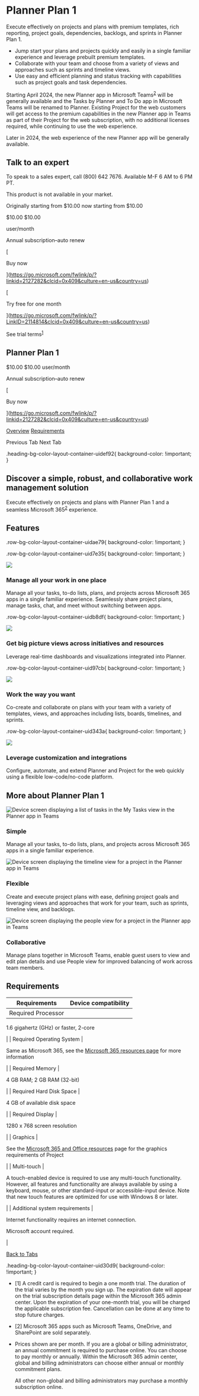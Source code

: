 # Planner Plan 1

Execute effectively on projects and plans with premium templates, rich reporting, project goals, dependencies, backlogs, and sprints in Planner Plan 1.

- Jump start your plans and projects quickly and easily in a single familiar experience and leverage prebuilt premium templates. 
- Collaborate with your team and choose from a variety of views and approaches such as sprints and timeline views. 
- Use easy and efficient planning and status tracking with capabilities such as project goals and task dependencies.

Starting April 2024, the new Planner app in Microsoft Teams<sup><a aria-label="Footnote 2" href="https://www.microsoft.com/en-us/microsoft-365/planner/project-plan-1?activetab=pivot:overviewtab#footnote2" class="ms-rte-link">2</a></sup> will be generally available and the Tasks by Planner and To Do app in Microsoft Teams will be renamed to Planner. Existing Project for the web customers will get access to the premium capabilities in the new Planner app in Teams as part of their Project for the web subscription, with no additional licenses required, while continuing to use the web experience.

Later in 2024, the web experience of the new Planner app will be generally available.

## Talk to an expert

To speak to a sales expert, call (800) 642 7676. Available M-F 6 AM to 6 PM PT.

This product is not available in your market.

Originally starting from $10.00 now starting from $10.00

$10.00 $10.00

user/month

Annual subscription–auto renew

[

Buy now

](https://go.microsoft.com/fwlink/p/?linkid=2127282&clcid=0x409&culture=en-us&country=us)

[

Try free for one month

](https://go.microsoft.com/fwlink/p/?LinkID=2114814&clcid=0x409&culture=en-us&country=us)

See trial terms<sup><a aria-label="Footnote 1" href="https://www.microsoft.com/en-us/microsoft-365/planner/project-plan-1?activetab=pivot:overviewtab#footnote1" class="ms-rte-link">1</a></sup>

## Planner Plan 1

$10.00 $10.00 user/month

Annual subscription–auto renew

[

Buy now

](https://go.microsoft.com/fwlink/p/?linkid=2127282&clcid=0x409&culture=en-us&country=us)

[Overview](https://www.microsoft.com/en-us/microsoft-365/planner/project-plan-1?activetab=pivot:overviewtab#tab01558d9f7-35ce-4fbb-8dbd-2143423c931e) [Requirements](https://www.microsoft.com/en-us/microsoft-365/planner/project-plan-1?activetab=pivot:overviewtab#tab11558d9f7-35ce-4fbb-8dbd-2143423c931e)

Previous Tab Next Tab

.heading-bg-color-layout-container-uidef92{ background-color: !important; }

## Discover a simple, robust, and collaborative work management solution

Execute effectively on projects and plans with Planner Plan 1 and a seamless Microsoft 365<sup><a aria-label="footnote2" href="https://www.microsoft.com/en-us/microsoft-365/planner/project-plan-1?activetab=pivot:overviewtab#footnote2" class="ms-rte-link" target="_self">2</a></sup> experience.

## Features

.row-bg-color-layout-container-uidae79{ background-color: !important; }

.row-bg-color-layout-container-uid7e35{ background-color: !important; }

![](https://cdn-dynmedia-1.microsoft.com/is/content/microsoftcorp/ic_fluent_calendar_chat_24_regular?resMode=sharp2&op_usm=1.5,0.65,15,0&hei=40&qlt=100&fit=constrain)

### Manage all your work in one place

Manage all your tasks, to-do lists, plans, and projects across Microsoft 365 apps in a single familiar experience. Seamlessly share project plans, manage tasks, chat, and meet without switching between apps.

.row-bg-color-layout-container-uidb8df{ background-color: !important; }

![](https://cdn-dynmedia-1.microsoft.com/is/content/microsoftcorp/ic_fluent_chart_multiple_24_regular?resMode=sharp2&op_usm=1.5,0.65,15,0&hei=40&qlt=100&fit=constrain)

### Get big picture views across initiatives and resources

Leverage real-time dashboards and visualizations integrated into Planner.

.row-bg-color-layout-container-uid97cb{ background-color: !important; }

![](https://cdn-dynmedia-1.microsoft.com/is/content/microsoftcorp/ic_fluent_gantt_chart_24_regular?resMode=sharp2&op_usm=1.5,0.65,15,0&hei=40&qlt=100&fit=constrain)

### Work the way you want

Co-create and collaborate on plans with your team with a variety of templates, views, and approaches including lists, boards, timelines, and sprints.

.row-bg-color-layout-container-uid343a{ background-color: !important; }

![](https://cdn-dynmedia-1.microsoft.com/is/content/microsoftcorp/ic_fluent_code_block_24_regular?resMode=sharp2&op_usm=1.5,0.65,15,0&hei=40&qlt=100&fit=constrain)

### Leverage customization and integrations

Configure, automate, and extend Planner and Project for the web quickly using a flexible low-code/no-code platform.

## More about Planner Plan 1

![Device screen displaying a list of tasks in the My Tasks view in the Planner app in Teams](https://cdn-dynmedia-1.microsoft.com/is/image/microsoftcorp/Simple-pillar?resMode=sharp2&op_usm=1.5,0.65,15,0&wid=786&hei=443&qlt=100&fmt=png-alpha&fit=constrain)

### Simple

Manage all your tasks, to-do lists, plans, and projects across Microsoft 365 apps in a single familiar experience.

![Device screen displaying the timeline view for a project in the Planner app in Teams](https://cdn-dynmedia-1.microsoft.com/is/image/microsoftcorp/Flexible-pillar?resMode=sharp2&op_usm=1.5,0.65,15,0&wid=433&hei=443&qlt=100&fit=constrain)

### Flexible

Create and execute project plans with ease, defining project goals and leveraging views and approaches that work for your team, such as sprints, timeline view, and backlogs.

![Device screen displaying the people view for a project in the Planner app in Teams](https://cdn-dynmedia-1.microsoft.com/is/image/microsoftcorp/Collaborative-pillar?resMode=sharp2&op_usm=1.5,0.65,15,0&wid=786&hei=443&qlt=100&fmt=png-alpha&fit=constrain)

### Collaborative

Manage plans together in Microsoft Teams, enable guest users to view and edit plan details and use People view for improved balancing of work across team members.

## Requirements

| Requirements | Device compatibility |
| --- | --- |
| Required Processor | 
1.6 gigahertz (GHz) or faster, 2-core









 |
| Required Operating System | 

Same as Microsoft 365, see the [Microsoft 365 resources page](https://go.microsoft.com/fwlink/?linkid=2284806) for more information









 |
| Required Memory | 

4 GB RAM; 2 GB RAM (32-bit)









 |
| Required Hard Disk Space | 

4 GB of available disk space









 |
| Required Display | 

1280 x 768 screen resolution









 |
| Graphics | 

See the [Microsoft 365 and Office resources](https://go.microsoft.com/fwlink/?linkid=2284806) page for the graphics requirements of Project









 |
| Multi-touch | 

A touch-enabled device is required to use any multi-touch functionality. However, all features and functionality are always available by using a keyboard, mouse, or other standard-input or accessible-input device. Note that new touch features are optimized for use with Windows 8 or later.









 |
| Additional system requirements | 

Internet functionality requires an internet connection.

Microsoft account required.









 |

[Back to Tabs](https://www.microsoft.com/en-us/microsoft-365/planner/project-plan-1?activetab=pivot:overviewtab#tab01558d9f7-35ce-4fbb-8dbd-2143423c931e-tab)

.heading-bg-color-layout-container-uid30d9{ background-color: !important; }

- \[1\] A credit card is required to begin a one month trial. The duration of the trial varies by the month you sign up. The expiration date will appear on the trial subscription details page within the Microsoft 365 admin center. Upon the expiration of your one-month trial, you will be charged the applicable subscription fee. Cancellation can be done at any time to stop future charges.
- \[2\] Microsoft 365 apps such as Microsoft Teams, OneDrive, and SharePoint are sold separately.
- Prices shown are per month. If you are a global or billing administrator, an annual commitment is required to purchase online. You can choose to pay monthly or annually. Within the Microsoft 365 admin center, global and billing administrators can choose either annual or monthly commitment plans.
    
    All other non-global and billing administrators may purchase a monthly subscription online.